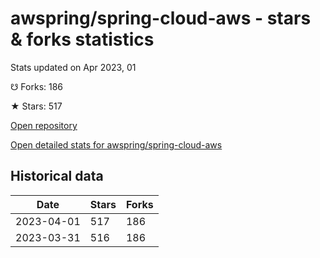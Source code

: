 # awspring/spring-cloud-aws - stars & forks statistics

Stats updated on Apr 2023, 01

☋ Forks: 186

★ Stars: 517

[Open repository](https://github.com/awspring/spring-cloud-aws)

[Open detailed stats for awspring/spring-cloud-aws](https://reviewgithub.com/rep/awspring/spring-cloud-aws)

## Historical data
| Date | Stars | Forks |
|------|-------|-------|
| 2023-04-01 | 517 | 186 | 
| 2023-03-31 | 516 | 186 | 

